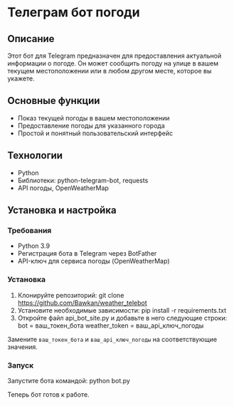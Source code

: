 # Телеграм бот погоди


## Описание
Этот бот для Telegram предназначен для предоставления актуальной информации о погоде.
Он может сообщить погоду на улице в вашем текущем местоположении или в любом другом месте, которое вы укажете.


## Основные функции
- Показ текущей погоды в вашем местоположении
- Предоставление погоды для указанного города
- Простой и понятный пользовательский интерфейс


## Технологии
- Python
- Библиотеки: python-telegram-bot, requests
- API погоды, OpenWeatherMap


## Установка и настройка

### Требования
- Python 3.9
- Регистрация бота в Telegram через BotFather
- API-ключ для сервиса погоды (OpenWeatherMap)


### Установка
1. Клонируйте репозиторий:
  git clone https://github.com/Bawkan/weather_telebot
2. Установите необходимые зависимости:
   pip install -r requirements.txt
3. Откройте файл api_bot_site.py и добавьте в него следующие строки:
  bot = ваш_токен_бота
  weather_token = ваш_api_ключ_погоды

Замените `ваш_токен_бота` и `ваш_api_ключ_погоды` на соответствующие значения.


### Запуск
Запустите бота командой:
  python bot.py

Теперь бот готов к работе.

